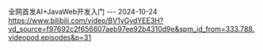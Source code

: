 
全网首发AI+JavaWeb开发入门 --- 2024-10-24
<https://www.bilibili.com/video/BV1yGydYEE3H?vd_source=f97692c2f656607aeb97ee92b4310d9e&spm_id_from=333.788.videopod.episodes&p=31>


